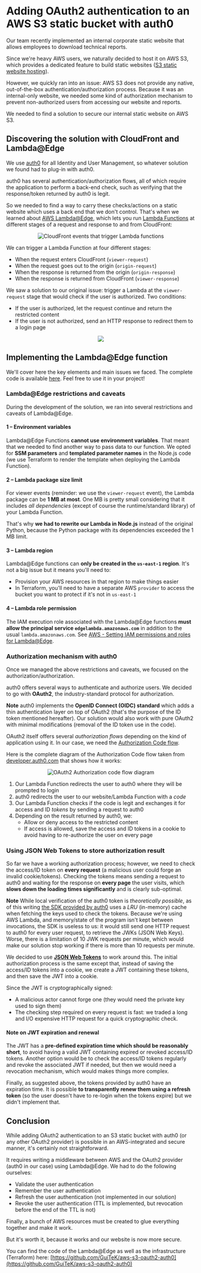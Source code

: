 # Adding OAuth2 authentication to an AWS S3 static bucket with auth0
Our team recently implemented an internal corporate static website that allows employees to download technical reports.

Since we're heavy AWS users, we naturally decided to host it on AWS S3, which provides a dedicated feature to build static websites ([S3 static website hosting](https://docs.aws.amazon.com/AmazonS3/latest/userguide/WebsiteHosting.html)).

However, we quickly ran into an issue: AWS S3 does not provide any native, out-of-the-box authentication/authorization process. Because it was an internal-only website, we needed some kind of authorization mechanism to prevent non-authorized users from accessing our website and reports.

We needed to find a solution to secure our internal static website on AWS S3.

## Discovering the solution with CloudFront and Lambda@Edge

We use [auth0](https://www.auth0.com/) for all Identity and User Management, so whatever solution we found had to plug-in with auth0.

auth0 has several authentication/authorization flows, all of which require the application to perform a back-end check, such as verifying that the response/token returned by auth0 is legit.

So we needed to find a way to carry these checks/actions on a static website which uses a back end that we don't control. That's when we learned about [AWS Lambda@Edge](https://aws.amazon.com/lambda/edge/), which lets you run [Lambda Functions](https://aws.amazon.com/lambda/) at different stages of a request and response to and from CloudFront:

<div align="center"><img src="cloudfront-events-that-trigger-lambda-functions.png" alt="CloudFront events that trigger Lambda functions"/></div>

We can trigger a Lambda Function at four different stages:
* When the request enters CloudFront (`viewer-request`)
* When the request goes out to the origin (`origin-request`)
* When the response is returned from the origin (`origin-response`)
* When the response is returned from CloudFront (`viewer-response`)

We saw a solution to our original issue: trigger a Lambda at the `viewer-request` stage that would check if the user is authorized. Two conditions:
  * If the user is authorized, let the request continue and return the restricted content
  * If the user is not authorized, send an HTTP response to redirect them to a login page

<div align="center"><img src="cloudfront-lambda-check-auth.jpg"/></div>

## Implementing the Lambda@Edge function

We'll cover here the key elements and main issues we faced. The complete code is available [here](https://github.com/GuiTeK/aws-s3-oauth2-auth0). Feel free to use it in your project!

### Lambda@Edge restrictions and caveats

During the development of the solution, we ran into several restrictions and caveats of Lambda@Edge.

#### 1 – Environment variables

Lambda@Edge Functions **cannot use environment variables**. That meant that we needed to find another way to pass data to our function. We opted for **SSM parameters** and **templated parameter names** in the Node.js code (we use Terraform to render the template when deploying the Lambda Function).

#### 2 – Lambda package size limit

For viewer events (reminder: we use the `viewer-request` event), the Lambda package can be **1 MB at most**. One MB is pretty small considering that it includes _all dependencies_ (except of course the runtime/standard library) of your Lambda Function.

That's why **we had to rewrite our Lambda in Node.js** instead of the original Python, because the Python package with its dependencies exceeded the 1 MB limit.

#### 3 – Lambda region

Lambda@Edge functions can **only be created in the `us-east-1` region**. It's not a big issue but it means you'll need to:
* Provision your AWS resources in that region to make things easier
* In Terraform, you'll need to have a separate AWS `provider` to access the bucket you want to protect if it's not in `us-east-1`

#### 4 – Lambda role permission

The IAM execution role associated with the Lambda@Edge functions **must allow the principal service `edgelambda.amazonaws.com`** in addition to the usual `lambda.amazonaws.com`. See [AWS - Setting IAM permissions and roles for Lambda@Edge](https://docs.aws.amazon.com/AmazonCloudFront/latest/DeveloperGuide/lambda-edge-permissions.html).

### Authorization mechanism with auth0

Once we managed the above restrictions and caveats, we focused on the authorization/authorization.

auth0 offers several ways to authenticate and authorize users. We decided to go with **OAuth2**, the industry-standard protocol for authorization.

**Note**
auth0 implements the **OpenID Connect (OIDC) standard** which adds a thin authentication layer on top of OAuth2 (that's the purpose of the ID token mentioned hereafter). Our solution would also work with pure OAuth2 with minimal modifications (removal of the ID token use in the code).

OAuth2 itself offers several _authorization flows_ depending on the kind of application using it. In our case, we need the [Authorization Code flow](https://developer.auth0.com/docs/guides/implement-grant-type/authcode/main/).

Here is the complete diagram of the Authorization Code flow taken from [developer.auth0.com](https://developer.auth0.com/docs/guides/implement-grant-type/authcode/main/) that shows how it works:

<div align="center"><img src="oauth-auth-code-grant-flow.png" alt="OAuth2 Authorization code flow diagram"/></div>

1. Our Lambda Function redirects the user to auth0 where they will be prompted to login
2. auth0 redirects the user to our website/Lambda Function with a _code_
3. Our Lambda Function checks if the code is legit and exchanges it for access and ID _tokens_ by sending a request to auth0 
4. Depending on the result returned by auth0, we:
   * Allow or deny access to the restricted content
   * If access is allowed, save the access and ID tokens in a cookie to avoid having to re-authorize the user on every page

### Using JSON Web Tokens to store authorization result

So far we have a working authorization process; however, we need to check the access/ID token on **every request** (a malicious user could forge an invalid cookie/tokens). Checking the tokens means sending a request to auth0 and waiting for the response on **every page** the user visits, which **slows down the loading times significantly** and is clearly sub-optimal.

**Note** 
While local verification of the auth0 token is _theoretically possible_, as of this writing [the SDK provided by auth0](https://github.com/auth0/auth0-jwt-verifier-js) uses a _LRU_ (in-memory) cache when fetching the keys used to check the tokens. Because we're using AWS Lambda, and memory/state of the program isn't kept between invocations, the SDK is useless to us: it would still send one HTTP request to auth0 for every user request, to retrieve the JWKs (JSON Web Keys). Worse, there is a limitation of 10 JWK requests per minute, which would make our solution stop working if there is more than 10 requests per minute.

We decided to use **[JSON Web Tokens](https://jwt.io/introduction)** to work around this. The initial authorization process is the same except that, instead of saving the access/ID tokens into a cookie, we create a JWT containing these tokens, and then save the JWT into a cookie.

Since the JWT is cryptographically signed:
* A malicious actor cannot forge one (they would need the private key used to sign them)
* The checking step required on every request is fast: we traded a long and I/O expensive HTTP request for a quick cryptographic check.

#### Note on JWT expiration and renewal

The JWT has a **pre-defined expiration time which should be reasonably short**, to avoid having a valid JWT containing expired or revoked access/ID tokens. Another option would be to check the access/ID tokens regularly and revoke the associated JWT if needed, but then we would need a revocation mechanism, which would makes things more complex.

Finally, as suggested above, the tokens provided by auth0 have an expiration time. It is possible **to
transparently renew them using a refresh token** (so the user doesn't have to re-login when the tokens expire) but we didn't implement that.

## Conclusion

While adding OAuth2 authentication to an S3 static bucket with auth0 (or any other OAuth2 provider) is possible in an AWS-integrated and secure manner, it's certainly not straightforward.

It requires writing a middleware between AWS and the OAuth2 provider (auth0 in our case) using Lambda@Edge. We had to do the following ourselves:
* Validate the user authentication
* Remember the user authentication
* Refresh the user authentication (not implemented in our solution)
* Revoke the user authentication (TTL is implemented, but revocation before the end of the TTL is not)

Finally, a bunch of AWS resources must be created to glue everything together and make it work.

But it's worth it, because it works and our website is now more secure.

You can find the code of the Lambda@Edge as well as the infrastructure (Terraform) here:
[https://github.com/GuiTeK/aws-s3-oauth2-auth0](https://github.com/GuiTeK/aws-s3-oauth2-auth0)
